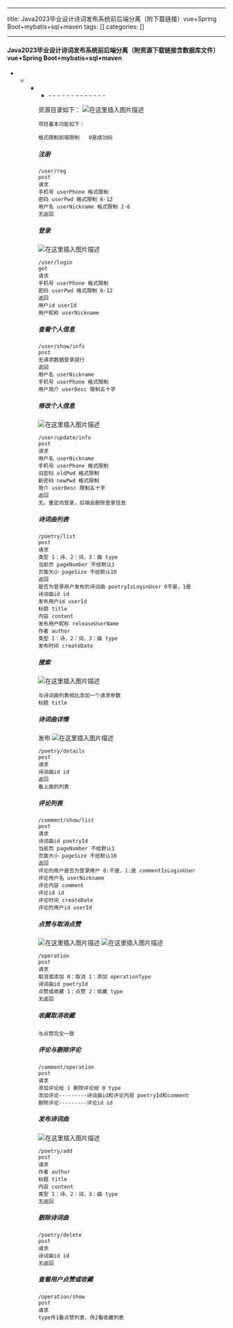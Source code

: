 
--- 
title:  Java2023毕业设计诗词发布系统前后端分离（附下载链接）vue+Spring Boot+mybatis+sql+maven 
tags: []
categories: [] 

---


#### Java2023毕业设计诗词发布系统前后端分离（附资源下载链接含数据库文件）vue+Spring Boot+mybatis+sql+maven
- <ul><li><ul><li><ul><li>- - - - - - - - - - - - - 


>  
 资源目录如下：  <img src="https://img-blog.csdnimg.cn/8e6764688a0849099c329257de37bc9d.png" alt="在这里插入图片描述"> 


`项目基本功能如下：`

```
格式限制前端限制   0是成功码

```

##### 注册

```
/user/reg
post
请求
手机号 userPhone 格式限制
密码 userPwd 格式限制 6-12
用户名 userNickname 格式限制 2-6
无返回

```

##### 登录

<img src="https://img-blog.csdnimg.cn/cfad263890004776b0c4ee50a1d3e86a.png" alt="在这里插入图片描述">

```
/user/login
get
请求
手机号 userPhone 格式限制
密码 userPwd 格式限制 6-12
返回
用户id userId
用户昵称 userNickname

```

##### 查看个人信息

```
/user/show/info
post
无请求数据登录就行
返回
用户名 userNickname
手机号 userPhone 格式限制
用户简介 userDesc 限制五十字

```

##### 修改个人信息

<img src="https://img-blog.csdnimg.cn/e3eb1d85631b48dabc159e53fb7398bb.png" alt="在这里插入图片描述">

```
/user/update/info
post
请求
用户名 userNickname
手机号 userPhone 格式限制
旧密码 oldPwd 格式限制
新密码 newPwd 格式限制
简介 userDesc 限制五十字
返回
无，重定向登录，后端会删除登录信息

```

##### 诗词曲列表

```
/poetry/list
post
请求
类型 1：诗，2：词，3：曲 type
当前页 pageNumber 不给默认1
页面大小 pageSize 不给默认10
返回
是否为登录用户发布的诗词曲 poetryIsLoginUser 0不是，1是
诗词曲id id
发布用户id userId
标题 title
内容 content
发布用户昵称 releaseUserName
作者 author
类型 1：诗，2：词，3：曲 type
发布时间 createDate

```

##### 搜索

<img src="https://img-blog.csdnimg.cn/f30f6643bcfb4e159068a1f490e764fe.png" alt="在这里插入图片描述">

```
与诗词曲列表相比添加一个请求参数
标题 title

```

##### 诗词曲详情

发布 <img src="https://img-blog.csdnimg.cn/1e48b62016f640c0b9d8367841455e1e.png" alt="在这里插入图片描述">

```
/poetry/details
post
请求
诗词曲id id
返回
看上面的列表

```

##### 评论列表

```
/comment/show/list
post
请求
诗词曲id poetryId
当前页 pageNumber 不给默认1
页面大小 pageSize 不给默认10
返回
评论的用户是否为登录用户 0:不是，1:是 commentIsLoginUser
评论用户名 userNickname
评论内容 comment
评论id id
评论时间 createDate
评论的用户id userId

```

##### 点赞与取消点赞

<img src="https://img-blog.csdnimg.cn/ba131e7fc4114b919360964bc67526ad.png" alt="在这里插入图片描述"> <img src="https://img-blog.csdnimg.cn/179b5dd162f040a2ae08258aa98f58bd.png" alt="在这里插入图片描述">

```
/operation
post
请求
取消或添加 0：取消 1：添加 operationType
诗词曲id poetryId
点赞或收藏 1：点赞 2：收藏 type 
无返回

```

##### 收藏取消收藏

```
与点赞完全一致

```

##### 评论与删除评论

```
/comment/operation
post
请求
添加评论给 1 删除评论给 0 type 
添加评论---------诗词曲id和评论内容 poetryId和comment
删除评论---------评论id id

```

##### 发布诗词曲

<img src="https://img-blog.csdnimg.cn/39c1e40a8ede4467a31bb57b0b75cc94.png" alt="在这里插入图片描述">

```
/poetry/add
post
请求
作者 author
标题 title
内容 content
类型 1：诗，2：词，3：曲 type
无返回

```

##### 删除诗词曲

```
/poetry/delete
post
请求
诗词曲id id
无返回

```

##### 查看用户点赞或收藏

```
/operation/show
post
请求
type传1看点赞列表，传2看收藏列表

```


